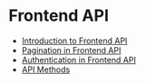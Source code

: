 # Frontend API

-   [Introduction to Frontend API](./introduction-to-frontend-api.md)
-   [Pagination in Frontend API](./pagination.md)
-   [Authentication in Frontend API](./authentication.md)
-   [API Methods](https://shopsysframework.docs.apiary.io/)
